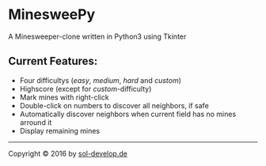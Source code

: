 MinesweePy
==========
A Minesweeper-clone written in Python3 using Tkinter


Current Features:
-----------------
  - Four difficultys (*easy*, *medium*, *hard* and *custom*)
  - Highscore (except for *custom*-difficulty)
  - Mark mines with right-click
  - Double-click on numbers to discover all neighbors, if safe
  - Automatically discover neighbors when current field has no mines arround it
  - Display remaining mines



---
Copyright © 2016 by [sol-develop.de](http://sol-develop.de)
